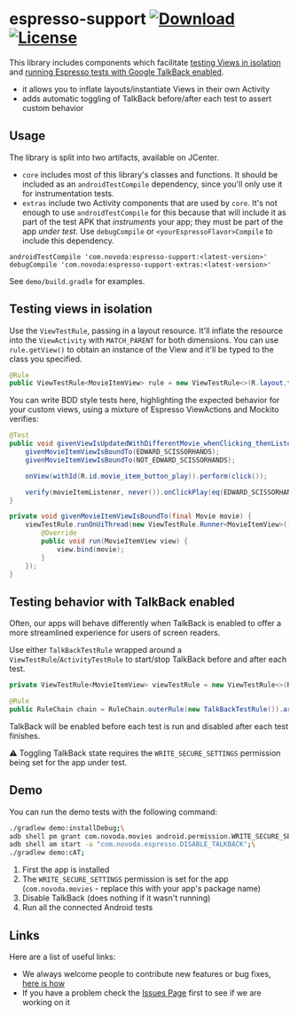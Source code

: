 # espresso-support [![Download](https://api.bintray.com/packages/novoda/maven/espresso-support/images/download.svg)](https://bintray.com/novoda/maven/espresso-support/_latestVersion) [![License](https://raw.githubusercontent.com/novoda/novoda/master/assets/btn_apache_lisence.png)](LICENSE)

This library includes components which facilitate [testing Views in isolation](https://www.novoda.com/blog/testing-views-in-isolation-with-espresso/) and [running Espresso tests with Google TalkBack enabled](https://www.novoda.com/blog/testing-talkback-in-isolation-with-espresso/).

- it allows you to inflate layouts/instantiate Views in their own Activity
- adds automatic toggling of TalkBack before/after each test to assert custom behavior

## Usage

The library is split into two artifacts, available on JCenter.

- `core` includes most of this library's classes and functions. It should be included as an `androidTestCompile` dependency, since you'll only use it for instrumentation tests.
- `extras` include two Activity components that are used by `core`. It's not enough to use `androidTestCompile` for this because that will include it as part of the test APK that _instruments_ your app; they must be part of the app _under test_. Use `debugCompile` or `<yourEspressoFlavor>Compile` to include this dependency.

```
androidTestCompile 'com.novoda:espresso-support:<latest-version>'
debugCompile 'com.novoda:espresso-support-extras:<latest-version>'
```

See `demo/build.gradle` for examples.

## Testing views in isolation

Use the `ViewTestRule`, passing in a layout resource. It'll inflate the resource into the `ViewActivity` with `MATCH_PARENT` for both dimensions. You can use `rule.getView()` to obtain an instance of the View and it'll be typed to the class you specified.

```java
@Rule
public ViewTestRule<MovieItemView> rule = new ViewTestRule<>(R.layout.test_movie_item_view);
```

You can write BDD style tests here, highlighting the expected behavior for your custom views, using a mixture of Espresso ViewActions and Mockito verifies:

```java
@Test
public void givenViewIsUpdatedWithDifferentMovie_whenClicking_thenListenerDoesNotGetFiredForOriginalMovie() {
    givenMovieItemViewIsBoundTo(EDWARD_SCISSORHANDS);
    givenMovieItemViewIsBoundTo(NOT_EDWARD_SCISSORHANDS);

    onView(withId(R.id.movie_item_button_play)).perform(click());

    verify(movieItemListener, never()).onClickPlay(eq(EDWARD_SCISSORHANDS));
}

private void givenMovieItemViewIsBoundTo(final Movie movie) {
    viewTestRule.runOnUiThread(new ViewTestRule.Runner<MovieItemView>() {
        @Override
        public void run(MovieItemView view) {
            view.bind(movie);
        }
    });
}
```

## Testing behavior with TalkBack enabled

Often, our apps will behave differently when TalkBack is enabled to offer a more streamlined experience for users of screen readers.

Use either `TalkBackTestRule` wrapped around a `ViewTestRule`/`ActivityTestRule` to start/stop TalkBack before and after each test.

```java
private ViewTestRule<MovieItemView> viewTestRule = new ViewTestRule<>(R.layout.test_movie_item_view);

@Rule
public RuleChain chain = RuleChain.outerRule(new TalkBackTestRule()).around(viewTestRule);
```

TalkBack will be enabled before each test is run and disabled after each test finishes.

:warning: Toggling TalkBack state requires the `WRITE_SECURE_SETTINGS` permission being set for the app under test.

## Demo

You can run the demo tests with the following command:

```bash
./gradlew demo:installDebug;\
adb shell pm grant com.novoda.movies android.permission.WRITE_SECURE_SETTINGS;\
adb shell am start -a "com.novoda.espresso.DISABLE_TALKBACK";\
./gradlew demo:cAT;
```

1. First the app is installed
2. The `WRITE_SECURE_SETTINGS` permission is set for the app (`com.novoda.movies` - replace this with your app's package name)
3. Disable TalkBack (does nothing if it wasn't running)
4. Run all the connected Android tests

## Links

Here are a list of useful links:

 * We always welcome people to contribute new features or bug fixes, [here is how](https://github.com/novoda/novoda/blob/master/CONTRIBUTING.md)
 * If you have a problem check the [Issues Page](https://github.com/novoda/espresso-support/issues) first to see if we are working on it


